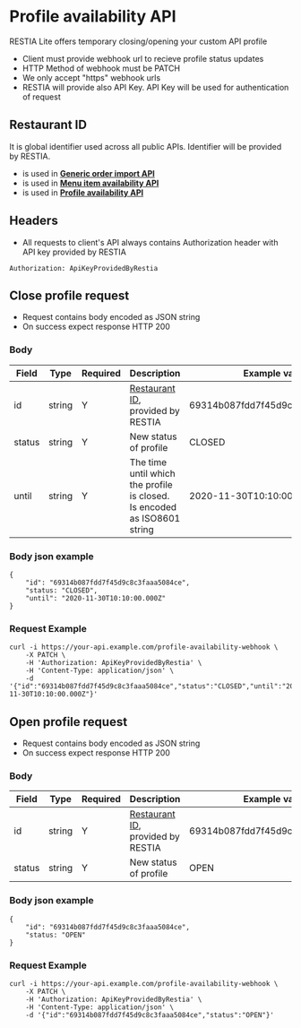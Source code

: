 Profile availability API
=========================

RESTIA Lite offers temporary closing/opening your custom API profile

- Client must provide webhook url to recieve profile status updates
- HTTP Method of webhook must be PATCH
- We only accept "https" webhook urls
- RESTIA will provide also API Key. API Key will be used for authentication of request


Restaurant ID
---------------------
It is global identifier used across all public APIs. 
Identifier will be provided by RESTIA.
- is used in [__Generic order import API__](GenericImportAPI.md#restaurant)
- is used in [__Menu item availability API__](GenericMenuItemAvailabilityAPI.md#body)
- is used in [__Profile availability API__](GenericProfileAvailabilityAPI.md.md#body)

Headers
---------------------
- All requests to client's API always contains Authorization header with API key provided by RESTIA
```
Authorization: ApiKeyProvidedByRestia
```

Close profile request
---------------------
- Request contains body encoded as JSON string
- On success expect response HTTP 200


### Body
Field|Type|Required|Description|Example value|
|---            |---                |---|---|---|
|id             |string             | Y | [Restaurant ID](#restaurant-id), provided by RESTIA | 69314b087fdd7f45d9c8c3faaa5084ce  |
|status         |string             | Y | New status of profile | CLOSED |
|until          |string             | Y | The time until which the profile is closed. <br>Is encoded as ISO8601 string | 2020-11-30T10:10:00.000Z |

### Body json example
```
{
    "id": "69314b087fdd7f45d9c8c3faaa5084ce", 
    "status: "CLOSED", 
    "until": "2020-11-30T10:10:00.000Z"
}
```

### Request Example
```
curl -i https://your-api.example.com/profile-availability-webhook \
    -X PATCH \
    -H 'Authorization: ApiKeyProvidedByRestia' \
    -H 'Content-Type: application/json' \
    -d '{"id":"69314b087fdd7f45d9c8c3faaa5084ce","status":"CLOSED","until":"2020-11-30T10:10:00.000Z"}'
```

Open profile request
---------------------
- Request contains body encoded as JSON string
- On success expect response HTTP 200

### Body
Field|Type|Required|Description|Example value|
|---            |---                |---|---|---|
|id             |string             | Y | [Restaurant ID](#restaurant-id), provided by RESTIA | 69314b087fdd7f45d9c8c3faaa5084ce  |
|status         |string             | Y | New status of profile | OPEN |

### Body json example
```
{
    "id": "69314b087fdd7f45d9c8c3faaa5084ce", 
    "status: "OPEN"
}
```

### Request Example
```
curl -i https://your-api.example.com/profile-availability-webhook \
    -X PATCH \
    -H 'Authorization: ApiKeyProvidedByRestia' \
    -H 'Content-Type: application/json' \
    -d '{"id":"69314b087fdd7f45d9c8c3faaa5084ce","status":"OPEN"}'
```
